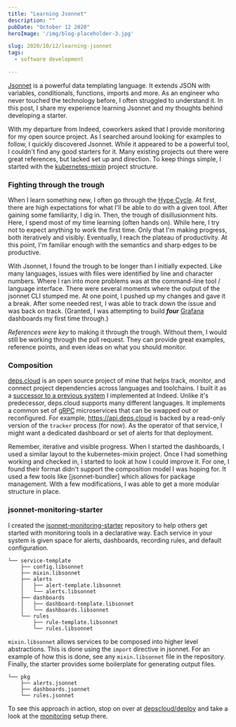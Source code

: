 ```yaml
---
title: "Learning Jsonnet"
description: ""
pubDate: "October 12 2020"
heroImage: '/img/blog-placeholder-3.jpg'

slug: 2020/10/12/learning-jsonnet
tags:
  - software development

---
```


[Jsonnet] is a powerful data templating language.
It extends JSON with variables, conditionals, functions, imports and more.
As an engineer who never touched the technology before, I often struggled to understand it.
In this post, I share my experience learning Jsonnet and my thoughts behind developing a starter.

[Jsonnet]: https://jsonnet.org/

<!--more-->

With my departure from Indeed, coworkers asked that I provide monitoring for my open source project.
As I searched around looking for examples to follow, I quickly discovered Jsonnet.
While it appeared to be a powerful tool, I couldn't find any good starters for it.
Many existing projects out there were great references, but lacked set up and direction.
To keep things simple, I started with the [kubernetes-mixin] project structure.

[kubernetes-mixin]: https://github.com/kubernetes-monitoring/kubernetes-mixin

### Fighting through the trough

When I learn something new, I often go through the [Hype Cycle].
At first, there are high expectations for what I'll be able to do with a given tool.
After gaining some familiarity, I dig in.
Then, the trough of disillusionment hits.
Here, I spend most of my time learning (often hands on).
While here, I try not to expect anything to work the first time.
Only that I'm making progress, both iteratively and visibly.
Eventually, I reach the plateau of productivity.
At this point,  I'm familiar enough with the semantics and sharp edges to be productive.

With Jsonnet, I found the trough to be longer than I initially expected.
Like many languages, issues with files were identified by line and character numbers.
Where I ran into more problems was at the command-line tool / language interface.
There were several moments where the output of the jsonnet CLI stumped me.
At one point, I pushed up my changes and gave it a break.
After some needed rest, I was able to track down the issue and was back on track.
(Granted, I was attempting to build **_four_** [Grafana] dashboards my first time through.)

_References were key_ to making it through the trough.
Without them, I would still be working through the pull request.
They can provide great examples, reference points, and even ideas on what you should monitor.

[Hype Cycle]: https://en.wikipedia.org/wiki/Hype_cycle
[Grafana]: https://grafana.com

### Composition

[deps.cloud] is an open source project of mine that helps track, monitor, and connect project dependencies across languages and toolchains.
I built it as a [successor to a previous system] I implemented at Indeed.
Unlike it's predecessor, deps.cloud supports many different languages.
It implements a common set of [gRPC] microservices that can be swapped out or reconfigured.
For example, https://api.deps.cloud is backed by a read-only version of the `tracker` process (for now).
As the operator of that service, I might want a dedicated dashboard or set of alerts for that deployment.

Remember, iterative and visible progress.
When I started the dashboards, I used a similar layout to the kubernetes-mixin project.
Once I had something working and checked in, I started to look at how I could improve it.
For one, I found their format didn't support the composition model I was hoping for.
It used a few tools like [jsonnet-bundler] which allows for package management.
With a few modifications, I was able to get a more modular structure in place.

[deps.cloud]: https://deps.cloud/
[successor to a previous system]: https://mjpitz.com/blog/2020/01/24/building-depscloud/
[gRPC]: https://grpc.io

### jsonnet-monitoring-starter

I created the [jsonnet-monitoring-starter] repository to help others get started with monitoring tools in a declarative way.
Each service in your system is given space for alerts, dashboards, recording rules, and default configuration.

```
└── service-template
    ├── config.libsonnet
    ├── mixin.libsonnet
    ├── alerts
    │   ├── alert-template.libsonnet
    │   └── alerts.libsonnet
    ├── dashboards
    │   ├── dashboard-template.libsonnet
    │   └── dashboards.libsonnet
    └── rules
        ├── rule-template.libsonnet
        └── rules.libsonnet
```

`mixin.libsonnet` allows services to be composed into higher level abstractions.
This is done using the `import` directive in jsonnet.
For an example of how this is done, see any `mixin.libsonnet` file in the repository.
Finally, the starter provides some boilerplate for generating output files.

```
└── pkg
    ├── alerts.jsonnet
    ├── dashboards.jsonnet
    └── rules.jsonnet
```

To see this approach in action, stop on over at [depscloud/deploy] and take a look at the [monitoring] setup there.

[jsonnet-monitoring-starter]: https://github.com/mjpitz/jsonnet-monitoring-starter
[depscloud/deploy]: https://github.com/depscloud/deploy
[monitoring]: https://github.com/depscloud/deploy/tree/main/monitoring
